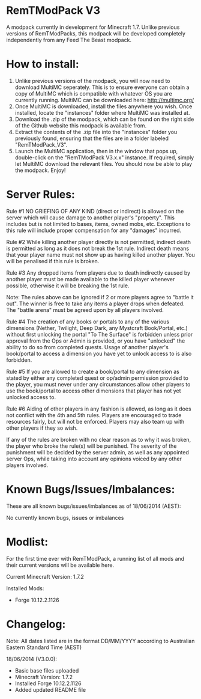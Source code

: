 RemTModPack V3
==============

A modpack currently in development for Minecraft 1.7. Unlike previous versions of RemTModPacks, this modpack will be developed completely independently from any Feed The Beast modpack.

How to install:
===============
1. Unlike previous versions of the modpack, you will now need to download MultiMC seperately. This is to ensure everyone can obtain a copy of MultiMC which is compatible with whatever OS you are currently running. MultiMC can be downloaded here: http://multimc.org/
2. Once MultiMC is downloaded, install the files anywhere you wish. Once installed, locate the "instances" folder where MultiMC was installed at.
3. Download the .zip of the modpack, which can be found on the right side of the Github website this modpack is available from.
4. Extract the contents of the .zip file into the "instances" folder you previously found, ensuring that the files are in a folder labeled "RemTModPack_V3".
5. Launch the MultiMC application, then in the window that pops up, double-click on the "RemTModPack V3.x.x" instance. If required, simply let MultiMC download the relevant files. You should now be able to play the modpack. Enjoy!

Server Rules:
=============

Rule #1
NO GRIEFING OF ANY KIND (direct or indirect) is allowed on the server which will cause damage to another player's "property". This includes but is not limited to bases, items, owned mobs, etc. Exceptions to this rule will include proper compensation for any "damages" incurred.

Rule #2
While killing another player directly is not permitted, indirect death is permitted as long as it does not break the 1st rule. Indirect death means that your player name must not show up as having killed another player. You will be penalised if this rule is broken.

Rule #3
Any dropped items from players due to death indirectly caused by another player must be made available to the killed player whenever possible, otherwise it will be breaking the 1st rule.

Note:
The rules above can be ignored if 2 or more players agree to "battle it out". The winner is free to take any items a player drops when defeated. The "battle arena" must be agreed upon by all players involved.

Rule #4
The creation of any books or portals to any of the various dimensions (Nether, Twilight, Deep Dark, any Mystcraft Book/Portal, etc.) without first unlocking the portal "To The Surface" is forbidden unless prior approval from the Ops or Admin is provided, or you have "unlocked" the ability to do so from completed quests. Usage of another player's book/portal to access a dimension you have yet to unlock access to is also forbidden.

Rule #5
If you are allowed to create a book/portal to any dimension as stated by either any completed quest or op/admin permission provided to the player, you must never under any circumstances allow other players to use the book/portal to access other dimensions that player has not yet unlocked access to.

Rule #6
Aiding of other players in any fashion is allowed, as long as it does not conflict with the 4th and 5th rules. Players are encouraged to trade resources fairly, but will not be enforced. Players may also team up with other players if they so wish.

If any of the rules are broken with no clear reason as to why it was broken, the player who broke the rule(s) will be punished. The severity of the punishment will be decided by the server admin, as well as any appointed server Ops, while taking into account any opinions voiced by any other players involved.

Known Bugs/Issues/Imbalances:
=============================

These are all known bugs/issues/imbalances as of 18/06/2014 (AEST):

No currently known bugs, issues or imbalances

Modlist:
========

For the first time ever with RemTModPack, a running list of all mods and their current versions will be available here.

Current Minecraft Version: 1.7.2

Installed Mods:
- Forge 10.12.2.1126

Changelog:
==========

Note: All dates listed are in the format DD/MM/YYYY according to Australian Eastern Standard Time (AEST)

18/06/2014 (V3.0.0):
- Basic base files uploaded
- Minecraft Version: 1.7.2
- Installed Forge 10.12.2.1126
- Added updated README file